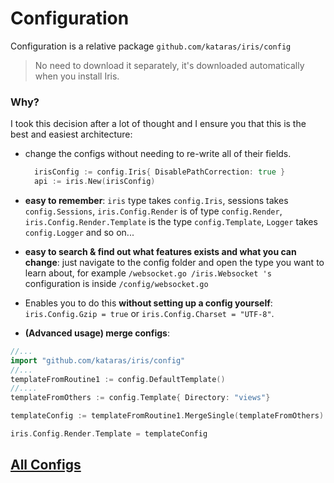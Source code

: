 # Configuration

Configuration is a relative package `github.com/kataras/iris/config`

> No need to download it separately, it's downloaded automatically when you install Iris.

### Why?

I took this decision after a lot of thought and I ensure you that this is the best and easiest
architecture:

* change the configs without needing to re-write all of their fields.
  ```go
    irisConfig := config.Iris{ DisablePathCorrection: true }
    api := iris.New(irisConfig)
  ```

* **easy to remember**: `iris` type takes `config.Iris`, sessions takes `config.Sessions`, `iris.Config.Render` is of type `config.Render`, `iris.Config.Render.Template` is the type `config.Template`, `Logger` takes `config.Logger` and so on...

* **easy to search & find out what features exists and what you can change**: just navigate to the config folder and open the type you want to learn about, for example `/websocket.go /iris.Websocket 's `configuration is inside `/config/websocket.go`

* Enables you to do this **without setting up a config yourself**: `iris.Config.Gzip = true` or `iris.Config.Charset = "UTF-8"`.

* **\(Advanced usage\) merge configs**:


```go
//...
import "github.com/kataras/iris/config"
//...
templateFromRoutine1 := config.DefaultTemplate()
//....
templateFromOthers := config.Template{ Directory: "views"}

templateConfig := templateFromRoutine1.MergeSingle(templateFromOthers)

iris.Config.Render.Template = templateConfig

```

## [All Configs](https://github.com/kataras/iris/tree/master/config)

